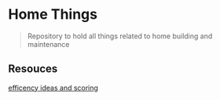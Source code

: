 # Home Things

> Repository to hold all things related to home building and maintenance 


## Resouces
[efficency ideas and scoring](https://cleantechnica.com/home-efficiency/)

